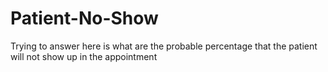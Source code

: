 # Patient-No-Show

Trying to answer here is what are the probable percentage that the patient will not show up in the appointment
